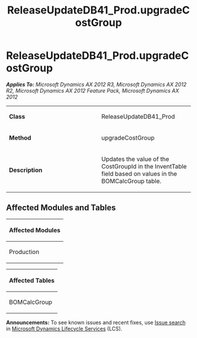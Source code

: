 ﻿---
title: ReleaseUpdateDB41_Prod.upgradeCostGroup
TOCTitle: ReleaseUpdateDB41_Prod.upgradeCostGroup
ms:assetid: 5229b24c-4c8c-83f0-fa9e-25ff66ddbffa
ms:mtpsurl: https://msdn.microsoft.com/en-us/library/JJ685572(v=AX.60)
ms:contentKeyID: 49708267
ms.date: 05/18/2015
mtps_version: v=AX.60
---

# ReleaseUpdateDB41\_Prod.upgradeCostGroup 


_**Applies To:** Microsoft Dynamics AX 2012 R3, Microsoft Dynamics AX 2012 R2, Microsoft Dynamics AX 2012 Feature Pack, Microsoft Dynamics AX 2012_

<table>
<colgroup>
<col style="width: 50%" />
<col style="width: 50%" />
</colgroup>
<tbody>
<tr class="odd">
<td><p><strong>Class</strong></p></td>
<td><p>ReleaseUpdateDB41_Prod</p></td>
</tr>
<tr class="even">
<td><p><strong>Method</strong></p></td>
<td><p>upgradeCostGroup</p></td>
</tr>
<tr class="odd">
<td><p><strong>Description</strong></p></td>
<td><p>Updates the value of the CostGroupId in the InventTable field based on values in the BOMCalcGroup table.</p></td>
</tr>
</tbody>
</table>


## Affected Modules and Tables

<table>
<colgroup>
<col style="width: 100%" />
</colgroup>
<thead>
<tr class="header">
<th><p>Affected Modules</p></th>
</tr>
</thead>
<tbody>
<tr class="odd">
<td><p>Production</p></td>
</tr>
</tbody>
</table>


<table>
<colgroup>
<col style="width: 100%" />
</colgroup>
<thead>
<tr class="header">
<th><p>Affected Tables</p></th>
</tr>
</thead>
<tbody>
<tr class="odd">
<td><p>BOMCalcGroup</p></td>
</tr>
</tbody>
</table>

  
**Announcements:** To see known issues and recent fixes, use [Issue search](http://go.microsoft.com/fwlink/?linkid=389258) in [Microsoft Dynamics Lifecycle Services](http://go.microsoft.com/fwlink/?linkid=306505) (LCS).

